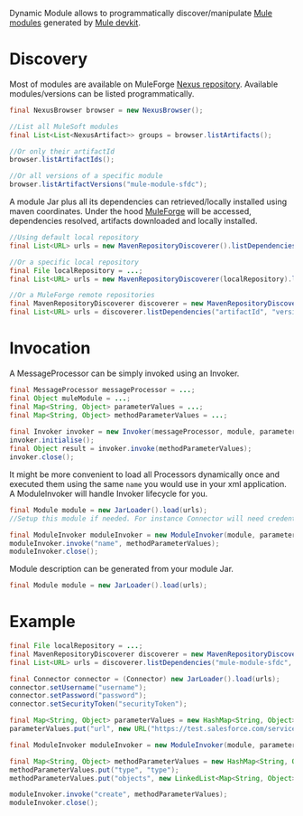 Dynamic Module allows to programmatically discover/manipulate [Mule modules](http://www.mulesoft.org/muleforge/cloud-connectors) generated by [Mule devkit](http://www.mulesoft.org/documentation/display/DEVKIT/Home).

# Discovery

Most of modules are available on MuleForge [Nexus repository](https://repository.mulesoft.org/nexus/index.html#welcome).
Available modules/versions can be listed programmatically.

```java
final NexusBrowser browser = new NexusBrowser();

//List all MuleSoft modules
final List<List<NexusArtifact>> groups = browser.listArtifacts();

//Or only their artifactId
browser.listArtifactIds();

//Or all versions of a specific module
browser.listArtifactVersions("mule-module-sfdc");
```

A module Jar plus all its dependencies can retrieved/locally installed using maven coordinates. Under the hood [MuleForge](http://www.mulesoft.org/muleforge) will be accessed, dependencies resolved, artifacts downloaded and locally installed.

```java
//Using default local repository
final List<URL> urls = new MavenRepositoryDiscoverer().listDependencies("artifactId", "version");

//Or a specific local repository
final File localRepository = ...;
final List<URL> urls = new MavenRepositoryDiscoverer(localRepository).listDependencies("artifactId", "version");

//Or a MuleForge remote repositories
final MavenRepositoryDiscoverer discoverer = new MavenRepositoryDiscoverer(localRepository, MavenRepositoryDiscoverer.defaultMuleForgeRepositories());
final List<URL> urls = discoverer.listDependencies("artifactId", "version");
```

# Invocation

A MessageProcessor can be simply invoked using an Invoker.

```java
final MessageProcessor messageProcessor = ...;
final Object muleModule = ...;
final Map<String, Object> parameterValues = ...;
final Map<String, Object> methodParameterValues = ...;
        
final Invoker invoker = new Invoker(messageProcessor, module, parameterValues, 5);
invoker.initialise();
final Object result = invoker.invoke(methodParameterValues);
invoker.close();
```

It might be more convenient to load all Processors dynamically once and executed them using the same `name` you would use in your xml application.
A ModuleInvoker will handle Invoker lifecycle for you.

```java
final Module module = new JarLoader().load(urls);
//Setup this module if needed. For instance Connector will need credentials to be injected.

final ModuleInvoker moduleInvoker = new ModuleInvoker(module, parameterValues);
moduleInvoker.invoke("name", methodParameterValues);
moduleInvoker.close();
```

Module description can be generated from your module Jar.

```java
final Module module = new JarLoader().load(urls);
```

# Example

```java
final File localRepository = ...;
final MavenRepositoryDiscoverer discoverer = new MavenRepositoryDiscoverer(localRepository, MavenRepositoryDiscoverer.defaultMuleForgeRepositories());
final List<URL> urls = discoverer.listDependencies("mule-module-sfdc", "4.0-SNAPSHOT");

final Connector connector = (Connector) new JarLoader().load(urls);
connector.setUsername("username");
connector.setPassword("password");
connector.setSecurityToken("securityToken");

final Map<String, Object> parameterValues = new HashMap<String, Object>();
parameterValues.put("url", new URL("https://test.salesforce.com/services/Soap/u/23.0"));

final ModuleInvoker moduleInvoker = new ModuleInvoker(module, parameterValues);

final Map<String, Object> methodParameterValues = new HashMap<String, Object>();
methodParameterValues.put("type", "type");
methodParameterValues.put("objects", new LinkedList<Map<String, Object>>());

moduleInvoker.invoke("create", methodParameterValues);
moduleInvoker.close();
```